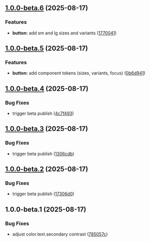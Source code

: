 ## [1.0.0-beta.6](https://github.com/MaxLaven91/tokens/compare/v1.0.0-beta.5...v1.0.0-beta.6) (2025-08-17)

### Features

* **button:** add sm and lg sizes and variants ([1770041](https://github.com/MaxLaven91/tokens/commit/1770041aad7fa585ca88261c59b9e25e0e206071))

## [1.0.0-beta.5](https://github.com/MaxLaven91/tokens/compare/v1.0.0-beta.4...v1.0.0-beta.5) (2025-08-17)

### Features

* **button:** add component tokens (sizes, variants, focus) ([0b6d941](https://github.com/MaxLaven91/tokens/commit/0b6d9411811c8d4f23291c0b1f498bfd96929360))

## [1.0.0-beta.4](https://github.com/MaxLaven91/tokens/compare/v1.0.0-beta.3...v1.0.0-beta.4) (2025-08-17)

### Bug Fixes

* trigger beta publish ([4c7f493](https://github.com/MaxLaven91/tokens/commit/4c7f493ddb8e797886c11ff7e7dd341c21b10643))

## [1.0.0-beta.3](https://github.com/MaxLaven91/tokens/compare/v1.0.0-beta.2...v1.0.0-beta.3) (2025-08-17)

### Bug Fixes

* trigger beta publish ([1306cdb](https://github.com/MaxLaven91/tokens/commit/1306cdbdde447d4652ad6d4cac426cfaac25ad5d))

## [1.0.0-beta.2](https://github.com/MaxLaven91/tokens/compare/v1.0.0-beta.1...v1.0.0-beta.2) (2025-08-17)

### Bug Fixes

* trigger beta publish ([17306d0](https://github.com/MaxLaven91/tokens/commit/17306d0fbd569247778886dbaf73f90ae2643be9))

## 1.0.0-beta.1 (2025-08-17)

### Bug Fixes

* adjust color.text.secondary contrast ([785057c](https://github.com/MaxLaven91/tokens/commit/785057c5238525ad78fc88ac5b27963c07b57e95))

